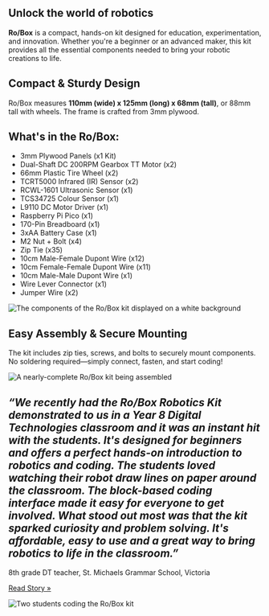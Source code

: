 ## Unlock the world of robotics

**Ro/Box** is a compact, hands-on kit designed for education, experimentation, and innovation. Whether you're a beginner or an advanced maker, this kit provides all the essential components needed to bring your robotic creations to life.

## Compact & Sturdy Design

Ro/Box measures **110mm (wide) x 125mm (long) x 68mm (tall)**, or 88mm tall with wheels. The frame is crafted from 3mm plywood.

## What's in the Ro/Box:

- 3mm Plywood Panels (x1 Kit)
- Dual-Shaft DC 200RPM Gearbox TT Motor (x2)
- 66mm Plastic Tire Wheel (x2)
- TCRT5000 Infrared (IR) Sensor (x2)
- RCWL-1601 Ultrasonic Sensor (x1)
- TCS34725 Colour Sensor (x1)
- L9110 DC Motor Driver (x1)
- Raspberry Pi Pico (x1)
- 170-Pin Breadboard (x1)
- 3xAA Battery Case (x1)
- M2 Nut + Bolt (x4)
- Zip Tie (x35)
- 10cm Male-Female Dupont Wire (x12)
- 10cm Female-Female Dupont Wire (x11)
- 10cm Male-Male Dupont Wire (x1)
- Wire Lever Connector (x1)
- Jumper Wire (x2)

<img alt="The components of the Ro/Box kit displayed on a white background" src="@images/product/components.png">

## Easy Assembly & Secure Mounting

The kit includes zip ties, screws, and bolts to securely mount components. No soldering required—simply connect, fasten, and start coding!

<img alt="A nearly-complete Ro/Box kit being assembled" src="@images/product/assembly.png">

## *“We recently had the Ro/Box Robotics Kit demonstrated to us in a Year 8 Digital Technologies classroom and it was an instant hit with the students. It's designed for beginners and offers a perfect hands-on introduction to robotics and coding. The students loved watching their robot draw lines on paper around the classroom. The block-based coding interface made it easy for everyone to get involved. What stood out most was that the kit sparked curiosity and problem solving. It's affordable, easy to use and a great way to bring robotics to life in the classroom.”*

8th grade DT teacher, St. Michaels Grammar School, Victoria

[Read Story »](https://www.stmichaels.vic.edu.au/community/news/tech-for-everyone-yuma-soeriantos-story-of-purpose-accessibility-and-entrepreneurial-drive/)

<img alt="Two students coding the Ro/Box kit" src="@images/product/testimonial.png">